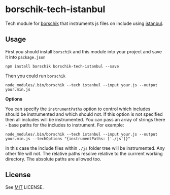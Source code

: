 borschik-tech-istanbul
======================

Tech module for [borschik](http://github.com/borschik/borschik) that instruments js files on include
using [istanbul](https://github.com/gotwarlost/istanbul).

Usage
-----

First you should install `borschik` and this module into your project and save it into `package.json`

    npm install borschik borschik-tech-istanbul --save

Then you could run `borschik`

    node_modules/.bin/borschik --tech istanbul --input your.js --output your.min.js

**Options**

You can specify the `instrumentPaths` option to control which includes should be instrumented and
which should not. If this option is not specified then all includes will be instrumented. You can
pass an array of strings there - base paths for the includes to instrument. For example:

```
node_modules/.bin/borschik --tech istanbul --input your.js --output your.min.js --techOptions "{instrumentPaths: ['./js']}"
```
In this case the include files within `./js` folder tree will be instrumented.
Any other file will not. The relative paths resolve relative to the currrent
working directory. The absolute paths are allowed too.


License
-------

See [MIT](LICENSE) LICENSE.
